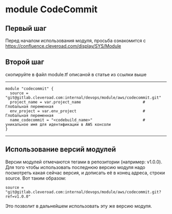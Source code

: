 # module CodeCommit

## Первый шаг 
Перед началом использования модуля, просьба ознакомится с 
https://confluence.cleveroad.com/display/SYS/Module

## Второй шаг 
скопируйте в файл module.tf описаной в статье из ссылки выше

---

``` 
module "codecommit" {
  source = "git@gitlab.cleveroad.com:internal/devops/module/aws/codecommit.git"
  project_name = var.project_name                           # Глобальная переменная
  env_project = var.env_project                             # Глобальная переменная
  name_codecommit = "<codebuild_name>"                      # уникальное имя для идентификации в AWS консоли
}
```

---

## Использование версий модулей
Версии модулей отмечаются тегами в репозитории (например: v1.0.0).
Для того чтобы использовать последнюю версию модуля надо посмотреть какая сейчас версия, и дописать её в конец адреса, строки source. Вот таким образом:

```
source = "git@gitlab.cleveroad.com:internal/devops/module/aws/codecommit.git?ref=v1.0.0"
```

Это позволит в дальнейшем использовать эту же версию модуля. 
